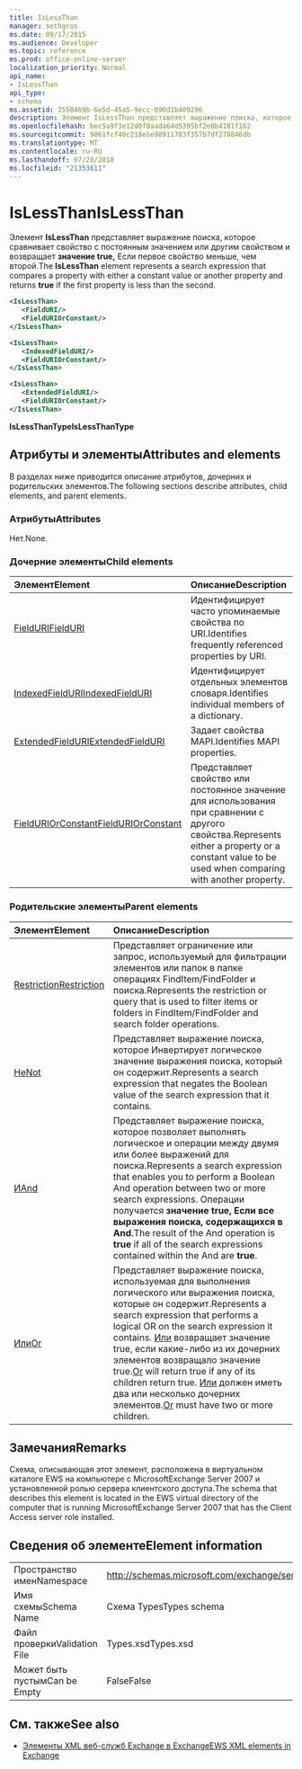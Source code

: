 ```yaml
---
title: IsLessThan
manager: sethgros
ms.date: 09/17/2015
ms.audience: Developer
ms.topic: reference
ms.prod: office-online-server
localization_priority: Normal
api_name:
- IsLessThan
api_type:
- schema
ms.assetid: 2550469b-6e5d-45a5-9ecc-090d1b409296
description: Элемент IsLessThan представляет выражение поиска, которое сравнивает свойство с постоянным значением или другим свойством и возвращает значение true, если первое свойство меньше, чем второй.
ms.openlocfilehash: bec5a9f3e12d0f0aada64d5395bf2e0b4181f162
ms.sourcegitcommit: 9061fcf40c218ebe88911783f357b7df278846db
ms.translationtype: MT
ms.contentlocale: ru-RU
ms.lasthandoff: 07/28/2018
ms.locfileid: "21353611"
---
```

# <a name="islessthan"></a><span data-ttu-id="56a07-103">IsLessThan</span><span class="sxs-lookup"><span data-stu-id="56a07-103">IsLessThan</span></span>

<span data-ttu-id="56a07-104">Элемент **IsLessThan** представляет выражение поиска, которое сравнивает свойство с постоянным значением или другим свойством и возвращает **значение true,** Если первое свойство меньше, чем второй.</span><span class="sxs-lookup"><span data-stu-id="56a07-104">The **IsLessThan** element represents a search expression that compares a property with either a constant value or another property and returns **true** if the first property is less than the second.</span></span> 
  
```xml
<IsLessThan>
   <FieldURI/>
   <FieldURIOrConstant/>
</IsLessThan>
```

```xml
<IsLessThan>
   <IndexedFieldURI/> 
   <FieldURIOrConstant/>
</IsLessThan>
```

```xml
<IsLessThan>
   <ExtendedFieldURI/>
   <FieldURIOrConstant/>
</IsLessThan>
```

<span data-ttu-id="56a07-105">**IsLessThanType**</span><span class="sxs-lookup"><span data-stu-id="56a07-105">**IsLessThanType**</span></span>

## <a name="attributes-and-elements"></a><span data-ttu-id="56a07-106">Атрибуты и элементы</span><span class="sxs-lookup"><span data-stu-id="56a07-106">Attributes and elements</span></span>

<span data-ttu-id="56a07-107">В разделах ниже приводится описание атрибутов, дочерних и родительских элементов.</span><span class="sxs-lookup"><span data-stu-id="56a07-107">The following sections describe attributes, child elements, and parent elements.</span></span>
  
### <a name="attributes"></a><span data-ttu-id="56a07-108">Атрибуты</span><span class="sxs-lookup"><span data-stu-id="56a07-108">Attributes</span></span>

<span data-ttu-id="56a07-109">Нет.</span><span class="sxs-lookup"><span data-stu-id="56a07-109">None.</span></span>
  
### <a name="child-elements"></a><span data-ttu-id="56a07-110">Дочерние элементы</span><span class="sxs-lookup"><span data-stu-id="56a07-110">Child elements</span></span>

|<span data-ttu-id="56a07-111">**Элемент**</span><span class="sxs-lookup"><span data-stu-id="56a07-111">**Element**</span></span>|<span data-ttu-id="56a07-112">**Описание**</span><span class="sxs-lookup"><span data-stu-id="56a07-112">**Description**</span></span>|
|:-----|:-----|
|[<span data-ttu-id="56a07-113">FieldURI</span><span class="sxs-lookup"><span data-stu-id="56a07-113">FieldURI</span></span>](fielduri.md) <br/> |<span data-ttu-id="56a07-114">Идентифицирует часто упоминаемые свойства по URI.</span><span class="sxs-lookup"><span data-stu-id="56a07-114">Identifies frequently referenced properties by URI.</span></span>  <br/> |
|[<span data-ttu-id="56a07-115">IndexedFieldURI</span><span class="sxs-lookup"><span data-stu-id="56a07-115">IndexedFieldURI</span></span>](indexedfielduri.md) <br/> |<span data-ttu-id="56a07-116">Идентифицирует отдельных элементов словаря.</span><span class="sxs-lookup"><span data-stu-id="56a07-116">Identifies individual members of a dictionary.</span></span>  <br/> |
|[<span data-ttu-id="56a07-117">ExtendedFieldURI</span><span class="sxs-lookup"><span data-stu-id="56a07-117">ExtendedFieldURI</span></span>](extendedfielduri.md) <br/> |<span data-ttu-id="56a07-118">Задает свойства MAPI.</span><span class="sxs-lookup"><span data-stu-id="56a07-118">Identifies MAPI properties.</span></span>  <br/> |
|[<span data-ttu-id="56a07-119">FieldURIOrConstant</span><span class="sxs-lookup"><span data-stu-id="56a07-119">FieldURIOrConstant</span></span>](fielduriorconstant.md) <br/> |<span data-ttu-id="56a07-120">Представляет свойство или постоянное значение для использования при сравнении с другого свойства.</span><span class="sxs-lookup"><span data-stu-id="56a07-120">Represents either a property or a constant value to be used when comparing with another property.</span></span>  <br/> |
   
### <a name="parent-elements"></a><span data-ttu-id="56a07-121">Родительские элементы</span><span class="sxs-lookup"><span data-stu-id="56a07-121">Parent elements</span></span>

|<span data-ttu-id="56a07-122">**Элемент**</span><span class="sxs-lookup"><span data-stu-id="56a07-122">**Element**</span></span>|<span data-ttu-id="56a07-123">**Описание**</span><span class="sxs-lookup"><span data-stu-id="56a07-123">**Description**</span></span>|
|:-----|:-----|
|[<span data-ttu-id="56a07-124">Restriction</span><span class="sxs-lookup"><span data-stu-id="56a07-124">Restriction</span></span>](restriction.md) <br/> |<span data-ttu-id="56a07-125">Представляет ограничение или запрос, используемый для фильтрации элементов или папок в папке операциях FindItem/FindFolder и поиска.</span><span class="sxs-lookup"><span data-stu-id="56a07-125">Represents the restriction or query that is used to filter items or folders in FindItem/FindFolder and search folder operations.</span></span>  <br/> |
|[<span data-ttu-id="56a07-126">Не</span><span class="sxs-lookup"><span data-stu-id="56a07-126">Not</span></span>](not.md) <br/> |<span data-ttu-id="56a07-127">Представляет выражение поиска, которое Инвертирует логическое значение выражения поиска, который он содержит.</span><span class="sxs-lookup"><span data-stu-id="56a07-127">Represents a search expression that negates the Boolean value of the search expression that it contains.</span></span>  <br/> |
|[<span data-ttu-id="56a07-128">И</span><span class="sxs-lookup"><span data-stu-id="56a07-128">And</span></span>](and.md) <br/> |<span data-ttu-id="56a07-129">Представляет выражение поиска, которое позволяет выполнять логическое и операции между двумя или более выражений для поиска.</span><span class="sxs-lookup"><span data-stu-id="56a07-129">Represents a search expression that enables you to perform a Boolean And operation between two or more search expressions.</span></span> <span data-ttu-id="56a07-130">Операции получается **значение true,** **Если все выражения поиска, содержащихся в And**.</span><span class="sxs-lookup"><span data-stu-id="56a07-130">The result of the And operation is **true** if all of the search expressions contained within the And are **true**.</span></span>  <br/> |
|[<span data-ttu-id="56a07-131">Или</span><span class="sxs-lookup"><span data-stu-id="56a07-131">Or</span></span>](or.md) <br/> |<span data-ttu-id="56a07-132">Представляет выражение поиска, используемая для выполнения логического или выражения поиска, которые он содержит.</span><span class="sxs-lookup"><span data-stu-id="56a07-132">Represents a search expression that performs a logical OR on the search expression it contains.</span></span> <span data-ttu-id="56a07-133">[Или](or.md) возвращает значение true, если какие-либо из их дочерних элементов возвращало значение true.</span><span class="sxs-lookup"><span data-stu-id="56a07-133">[Or](or.md) will return true if any of its children return true.</span></span> <span data-ttu-id="56a07-134">[Или](or.md) должен иметь два или несколько дочерних элементов.</span><span class="sxs-lookup"><span data-stu-id="56a07-134">[Or](or.md) must have two or more children.</span></span>  <br/> |
   
## <a name="remarks"></a><span data-ttu-id="56a07-135">Замечания</span><span class="sxs-lookup"><span data-stu-id="56a07-135">Remarks</span></span>

<span data-ttu-id="56a07-136">Схема, описывающая этот элемент, расположена в виртуальном каталоге EWS на компьютере с MicrosoftExchange Server 2007 и установленной ролью сервера клиентского доступа.</span><span class="sxs-lookup"><span data-stu-id="56a07-136">The schema that describes this element is located in the EWS virtual directory of the computer that is running MicrosoftExchange Server 2007 that has the Client Access server role installed.</span></span>
  
## <a name="element-information"></a><span data-ttu-id="56a07-137">Сведения об элементе</span><span class="sxs-lookup"><span data-stu-id="56a07-137">Element information</span></span>

|||
|:-----|:-----|
|<span data-ttu-id="56a07-138">Пространство имен</span><span class="sxs-lookup"><span data-stu-id="56a07-138">Namespace</span></span>  <br/> |http://schemas.microsoft.com/exchange/services/2006/types  <br/> |
|<span data-ttu-id="56a07-139">Имя схемы</span><span class="sxs-lookup"><span data-stu-id="56a07-139">Schema Name</span></span>  <br/> |<span data-ttu-id="56a07-140">Схема Types</span><span class="sxs-lookup"><span data-stu-id="56a07-140">Types schema</span></span>  <br/> |
|<span data-ttu-id="56a07-141">Файл проверки</span><span class="sxs-lookup"><span data-stu-id="56a07-141">Validation File</span></span>  <br/> |<span data-ttu-id="56a07-142">Types.xsd</span><span class="sxs-lookup"><span data-stu-id="56a07-142">Types.xsd</span></span>  <br/> |
|<span data-ttu-id="56a07-143">Может быть пустым</span><span class="sxs-lookup"><span data-stu-id="56a07-143">Can be Empty</span></span>  <br/> |<span data-ttu-id="56a07-144">False</span><span class="sxs-lookup"><span data-stu-id="56a07-144">False</span></span>  <br/> |
   
## <a name="see-also"></a><span data-ttu-id="56a07-145">См. также</span><span class="sxs-lookup"><span data-stu-id="56a07-145">See also</span></span>

- [<span data-ttu-id="56a07-146">Элементы XML веб-служб Exchange в Exchange</span><span class="sxs-lookup"><span data-stu-id="56a07-146">EWS XML elements in Exchange</span></span>](ews-xml-elements-in-exchange.md)

